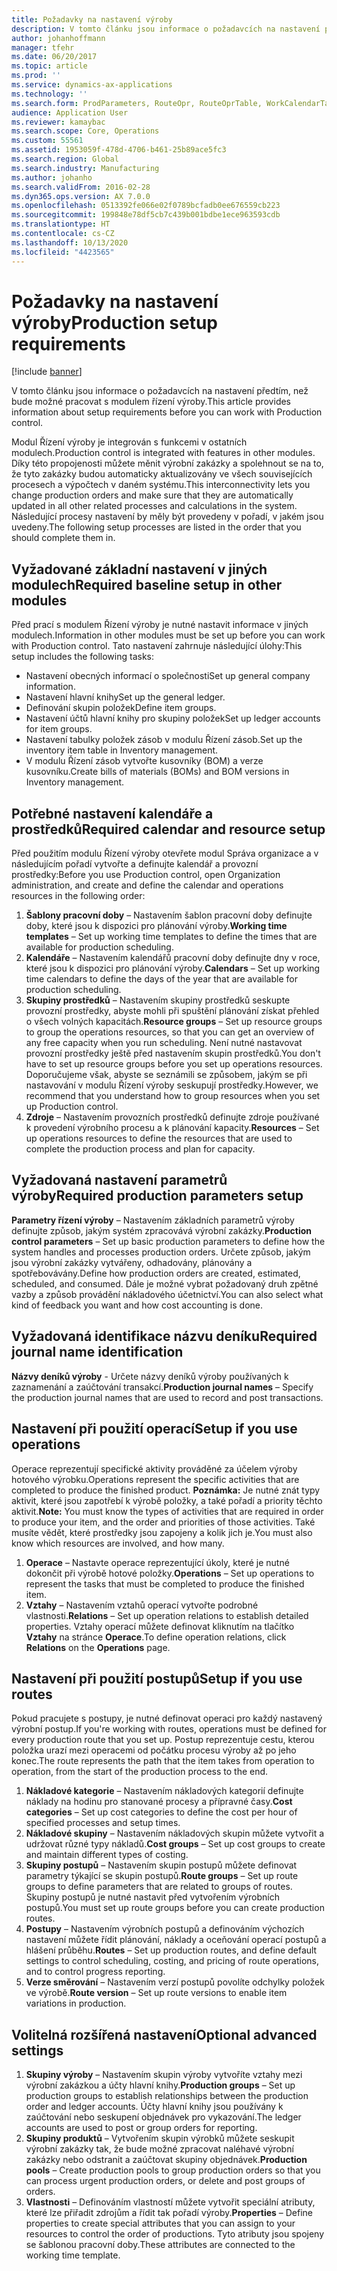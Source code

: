 ```yaml
---
title: Požadavky na nastavení výroby
description: V tomto článku jsou informace o požadavcích na nastavení předtím, než bude možné pracovat s modulem řízení výroby.
author: johanhoffmann
manager: tfehr
ms.date: 06/20/2017
ms.topic: article
ms.prod: ''
ms.service: dynamics-ax-applications
ms.technology: ''
ms.search.form: ProdParameters, RouteOpr, RouteOprTable, WorkCalendarTable, WorkTimeTable, WrkCtrTable
audience: Application User
ms.reviewer: kamaybac
ms.search.scope: Core, Operations
ms.custom: 55561
ms.assetid: 1953059f-478d-4706-b461-25b89ace5fc3
ms.search.region: Global
ms.search.industry: Manufacturing
ms.author: johanho
ms.search.validFrom: 2016-02-28
ms.dyn365.ops.version: AX 7.0.0
ms.openlocfilehash: 0513392fe066e02f0789bcfadb0ee676559cb223
ms.sourcegitcommit: 199848e78df5cb7c439b001bdbe1ece963593cdb
ms.translationtype: HT
ms.contentlocale: cs-CZ
ms.lasthandoff: 10/13/2020
ms.locfileid: "4423565"
---
```

# <a name="production-setup-requirements"></a><span data-ttu-id="ff98a-103">Požadavky na nastavení výroby</span><span class="sxs-lookup"><span data-stu-id="ff98a-103">Production setup requirements</span></span>

[!include [banner](../includes/banner.md)]

<span data-ttu-id="ff98a-104">V tomto článku jsou informace o požadavcích na nastavení předtím, než bude možné pracovat s modulem řízení výroby.</span><span class="sxs-lookup"><span data-stu-id="ff98a-104">This article provides information about setup requirements before you can work with Production control.</span></span> 

<span data-ttu-id="ff98a-105">Modul Řízení výroby je integrován s funkcemi v ostatních modulech.</span><span class="sxs-lookup"><span data-stu-id="ff98a-105">Production control is integrated with features in other modules.</span></span> <span data-ttu-id="ff98a-106">Díky této propojenosti můžete měnit výrobní zakázky a spolehnout se na to, že tyto zakázky budou automaticky aktualizovány ve všech souvisejících procesech a výpočtech v daném systému.</span><span class="sxs-lookup"><span data-stu-id="ff98a-106">This interconnectivity lets you change production orders and make sure that they are automatically updated in all other related processes and calculations in the system.</span></span> <span data-ttu-id="ff98a-107">Následující procesy nastavení by měly být provedeny v pořadí, v jakém jsou uvedeny.</span><span class="sxs-lookup"><span data-stu-id="ff98a-107">The following setup processes are listed in the order that you should complete them in.</span></span>

## <a name="required-baseline-setup-in-other-modules"></a><span data-ttu-id="ff98a-108">Vyžadované základní nastavení v jiných modulech</span><span class="sxs-lookup"><span data-stu-id="ff98a-108">Required baseline setup in other modules</span></span>
<span data-ttu-id="ff98a-109">Před prací s modulem Řízení výroby je nutné nastavit informace v jiných modulech.</span><span class="sxs-lookup"><span data-stu-id="ff98a-109">Information in other modules must be set up before you can work with Production control.</span></span> <span data-ttu-id="ff98a-110">Tato nastavení zahrnuje následující úlohy:</span><span class="sxs-lookup"><span data-stu-id="ff98a-110">This setup includes the following tasks:</span></span>

-   <span data-ttu-id="ff98a-111">Nastavení obecných informací o společnosti</span><span class="sxs-lookup"><span data-stu-id="ff98a-111">Set up general company information.</span></span>
-   <span data-ttu-id="ff98a-112">Nastavení hlavní knihy</span><span class="sxs-lookup"><span data-stu-id="ff98a-112">Set up the general ledger.</span></span>
-   <span data-ttu-id="ff98a-113">Definování skupin položek</span><span class="sxs-lookup"><span data-stu-id="ff98a-113">Define item groups.</span></span>
-   <span data-ttu-id="ff98a-114">Nastavení účtů hlavní knihy pro skupiny položek</span><span class="sxs-lookup"><span data-stu-id="ff98a-114">Set up ledger accounts for item groups.</span></span>
-   <span data-ttu-id="ff98a-115">Nastavení tabulky položek zásob v modulu Řízení zásob.</span><span class="sxs-lookup"><span data-stu-id="ff98a-115">Set up the inventory item table in Inventory management.</span></span>
-   <span data-ttu-id="ff98a-116">V modulu Řízení zásob vytvořte kusovníky (BOM) a verze kusovníku.</span><span class="sxs-lookup"><span data-stu-id="ff98a-116">Create bills of materials (BOMs) and BOM versions in Inventory management.</span></span>

## <a name="required-calendar-and-resource-setup"></a><span data-ttu-id="ff98a-117">Potřebné nastavení kalendáře a prostředků</span><span class="sxs-lookup"><span data-stu-id="ff98a-117">Required calendar and resource setup</span></span>
<span data-ttu-id="ff98a-118">Před použitím modulu Řízení výroby otevřete modul Správa organizace a v následujícím pořadí vytvořte a definujte kalendář a provozní prostředky:</span><span class="sxs-lookup"><span data-stu-id="ff98a-118">Before you use Production control, open Organization administration, and create and define the calendar and operations resources in the following order:</span></span>

1.  <span data-ttu-id="ff98a-119">**Šablony pracovní doby** – Nastavením šablon pracovní doby definujte doby, které jsou k dispozici pro plánování výroby.</span><span class="sxs-lookup"><span data-stu-id="ff98a-119">**Working time templates** – Set up working time templates to define the times that are available for production scheduling.</span></span>
2.  <span data-ttu-id="ff98a-120">**Kalendáře** – Nastavením kalendářů pracovní doby definujte dny v roce, které jsou k dispozici pro plánování výroby.</span><span class="sxs-lookup"><span data-stu-id="ff98a-120">**Calendars** – Set up working time calendars to define the days of the year that are available for production scheduling.</span></span>
3.  <span data-ttu-id="ff98a-121">**Skupiny prostředků** – Nastavením skupiny prostředků seskupte provozní prostředky, abyste mohli při spuštění plánování získat přehled o všech volných kapacitách.</span><span class="sxs-lookup"><span data-stu-id="ff98a-121">**Resource groups** – Set up resource groups to group the operations resources, so that you can get an overview of any free capacity when you run scheduling.</span></span> <span data-ttu-id="ff98a-122">Není nutné nastavovat provozní prostředky ještě před nastavením skupin prostředků.</span><span class="sxs-lookup"><span data-stu-id="ff98a-122">You don't have to set up resource groups before you set up operations resources.</span></span> <span data-ttu-id="ff98a-123">Doporučujeme však, abyste se seznámili se způsobem, jakým se při nastavování v modulu Řízení výroby seskupují prostředky.</span><span class="sxs-lookup"><span data-stu-id="ff98a-123">However, we recommend that you understand how to group resources when you set up Production control.</span></span>
4.  <span data-ttu-id="ff98a-124">**Zdroje** – Nastavením provozních prostředků definujte zdroje používané k provedení výrobního procesu a k plánování kapacity.</span><span class="sxs-lookup"><span data-stu-id="ff98a-124">**Resources** – Set up operations resources to define the resources that are used to complete the production process and plan for capacity.</span></span>

## <a name="required-production-parameters-setup"></a><span data-ttu-id="ff98a-125">Vyžadovaná nastavení parametrů výroby</span><span class="sxs-lookup"><span data-stu-id="ff98a-125">Required production parameters setup</span></span>
<span data-ttu-id="ff98a-126">**Parametry řízení výroby** – Nastavením základních parametrů výroby definujte způsob, jakým systém zpracovává výrobní zakázky.</span><span class="sxs-lookup"><span data-stu-id="ff98a-126">**Production control parameters** – Set up basic production parameters to define how the system handles and processes production orders.</span></span> <span data-ttu-id="ff98a-127">Určete způsob, jakým jsou výrobní zakázky vytvářeny, odhadovány, plánovány a spotřebovávány.</span><span class="sxs-lookup"><span data-stu-id="ff98a-127">Define how production orders are created, estimated, scheduled, and consumed.</span></span> <span data-ttu-id="ff98a-128">Dále je možné vybrat požadovaný druh zpětné vazby a způsob provádění nákladového účetnictví.</span><span class="sxs-lookup"><span data-stu-id="ff98a-128">You can also select what kind of feedback you want and how cost accounting is done.</span></span>

## <a name="required-journal-name-identification"></a><span data-ttu-id="ff98a-129">Vyžadovaná identifikace názvu deníku</span><span class="sxs-lookup"><span data-stu-id="ff98a-129">Required journal name identification</span></span>
<span data-ttu-id="ff98a-130">**Názvy deníků výroby** - Určete názvy deníků výroby používaných k zaznamenání a zaúčtování transakcí.</span><span class="sxs-lookup"><span data-stu-id="ff98a-130">**Production journal names** – Specify the production journal names that are used to record and post transactions.</span></span>

## <a name="setup-if-you-use-operations"></a><span data-ttu-id="ff98a-131">Nastavení při použití operací</span><span class="sxs-lookup"><span data-stu-id="ff98a-131">Setup if you use operations</span></span>
<span data-ttu-id="ff98a-132">Operace reprezentují specifické aktivity prováděné za účelem výroby hotového výrobku.</span><span class="sxs-lookup"><span data-stu-id="ff98a-132">Operations represent the specific activities that are completed to produce the finished product.</span></span> <span data-ttu-id="ff98a-133">**Poznámka:** Je nutné znát typy aktivit, které jsou zapotřebí k výrobě položky, a také pořadí a priority těchto aktivit.</span><span class="sxs-lookup"><span data-stu-id="ff98a-133">**Note:** You must know the types of activities that are required in order to produce your item, and the order and priorities of those activities.</span></span> <span data-ttu-id="ff98a-134">Také musíte vědět, které prostředky jsou zapojeny a kolik jich je.</span><span class="sxs-lookup"><span data-stu-id="ff98a-134">You must also know which resources are involved, and how many.</span></span>

1.  <span data-ttu-id="ff98a-135">**Operace** – Nastavte operace reprezentující úkoly, které je nutné dokončit při výrobě hotové položky.</span><span class="sxs-lookup"><span data-stu-id="ff98a-135">**Operations** – Set up operations to represent the tasks that must be completed to produce the finished item.</span></span>
2.  <span data-ttu-id="ff98a-136">**Vztahy** – Nastavením vztahů operací vytvořte podrobné vlastnosti.</span><span class="sxs-lookup"><span data-stu-id="ff98a-136">**Relations** – Set up operation relations to establish detailed properties.</span></span> <span data-ttu-id="ff98a-137">Vztahy operací můžete definovat kliknutím na tlačítko **Vztahy** na stránce **Operace**.</span><span class="sxs-lookup"><span data-stu-id="ff98a-137">To define operation relations, click **Relations** on the **Operations** page.</span></span>

## <a name="setup-if-you-use-routes"></a><span data-ttu-id="ff98a-138">Nastavení při použití postupů</span><span class="sxs-lookup"><span data-stu-id="ff98a-138">Setup if you use routes</span></span>
<span data-ttu-id="ff98a-139">Pokud pracujete s postupy, je nutné definovat operaci pro každý nastavený výrobní postup.</span><span class="sxs-lookup"><span data-stu-id="ff98a-139">If you're working with routes, operations must be defined for every production route that you set up.</span></span> <span data-ttu-id="ff98a-140">Postup reprezentuje cestu, kterou položka urazí mezi operacemi od počátku procesu výroby až po jeho konec.</span><span class="sxs-lookup"><span data-stu-id="ff98a-140">The route represents the path that the item takes from operation to operation, from the start of the production process to the end.</span></span>

1.  <span data-ttu-id="ff98a-141">**Nákladové kategorie** – Nastavením nákladových kategorií definujte náklady na hodinu pro stanované procesy a přípravné časy.</span><span class="sxs-lookup"><span data-stu-id="ff98a-141">**Cost categories** – Set up cost categories to define the cost per hour of specified processes and setup times.</span></span>
2.  <span data-ttu-id="ff98a-142">**Nákladové skupiny** – Nastavením nákladových skupin můžete vytvořit a udržovat různé typy nákladů.</span><span class="sxs-lookup"><span data-stu-id="ff98a-142">**Cost groups** – Set up cost groups to create and maintain different types of costing.</span></span>
3.  <span data-ttu-id="ff98a-143">**Skupiny postupů** – Nastavením skupin postupů můžete definovat parametry týkající se skupin postupů.</span><span class="sxs-lookup"><span data-stu-id="ff98a-143">**Route groups** – Set up route groups to define parameters that are related to groups of routes.</span></span> <span data-ttu-id="ff98a-144">Skupiny postupů je nutné nastavit před vytvořením výrobních postupů.</span><span class="sxs-lookup"><span data-stu-id="ff98a-144">You must set up route groups before you can create production routes.</span></span>
4.  <span data-ttu-id="ff98a-145">**Postupy** – Nastavením výrobních postupů a definováním výchozích nastavení můžete řídit plánování, náklady a oceňování operací postupů a hlášení průběhu.</span><span class="sxs-lookup"><span data-stu-id="ff98a-145">**Routes** – Set up production routes, and define default settings to control scheduling, costing, and pricing of route operations, and to control progress reporting.</span></span>
5.  <span data-ttu-id="ff98a-146">**Verze směrování** – Nastavením verzí postupů povolíte odchylky položek ve výrobě.</span><span class="sxs-lookup"><span data-stu-id="ff98a-146">**Route version** – Set up route versions to enable item variations in production.</span></span>

## <a name="optional-advanced-settings"></a><span data-ttu-id="ff98a-147">Volitelná rozšířená nastavení</span><span class="sxs-lookup"><span data-stu-id="ff98a-147">Optional advanced settings</span></span>
1.  <span data-ttu-id="ff98a-148">**Skupiny výroby** – Nastavením skupin výroby vytvoříte vztahy mezi výrobní zakázkou a účty hlavní knihy.</span><span class="sxs-lookup"><span data-stu-id="ff98a-148">**Production groups** – Set up production groups to establish relationships between the production order and ledger accounts.</span></span> <span data-ttu-id="ff98a-149">Účty hlavní knihy jsou používány k zaúčtování nebo seskupení objednávek pro vykazování.</span><span class="sxs-lookup"><span data-stu-id="ff98a-149">The ledger accounts are used to post or group orders for reporting.</span></span>
2.  <span data-ttu-id="ff98a-150">**Skupiny produktů** – Vytvořením skupin výrobků můžete seskupit výrobní zakázky tak, že bude možné zpracovat naléhavé výrobní zakázky nebo odstranit a zaúčtovat skupiny objednávek.</span><span class="sxs-lookup"><span data-stu-id="ff98a-150">**Production pools** – Create production pools to group production orders so that you can process urgent production orders, or delete and post groups of orders.</span></span>
3.  <span data-ttu-id="ff98a-151">**Vlastnosti** – Definováním vlastností můžete vytvořit speciální atributy, které lze přiřadit zdrojům a řídit tak pořadí výroby.</span><span class="sxs-lookup"><span data-stu-id="ff98a-151">**Properties** – Define properties to create special attributes that you can assign to your resources to control the order of productions.</span></span> <span data-ttu-id="ff98a-152">Tyto atributy jsou spojeny se šablonou pracovní doby.</span><span class="sxs-lookup"><span data-stu-id="ff98a-152">These attributes are connected to the working time template.</span></span>




